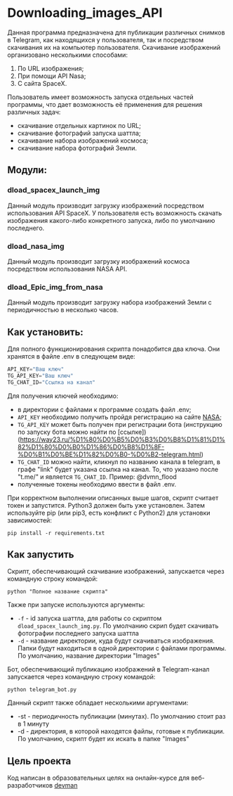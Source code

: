 # Downloading_images_API
Данная программа предназначена для публикации различных снимков в Telegram, как находящихся у пользователя, так и посредством скачивания их на компьютер пользователя. Скачивание изображений организовано несколькими способами:
1. По URL изображения;
2. При помощи API Nasa;
3. С сайта SpaceX.

Пользователь имеет возможность запуска отдельных частей программы, что дает возможность её применения для решения различных задач: 
* скачивание отдельных картинок по URL;
* скачивание фотографий запуска шаттла;
* скачивание набора изображений космоса;
* скачивание набора фотографий Земли.

## Модули:
### dload_spacex_launch_img

Данный модуль производит загрузку изображений посредством использования API SpaceX. У пользователя есть возможность скачать изображения какого-либо конкретного запуска, либо по умолчанию последнего.

### dload_nasa_img

Данный модуль производит загрузку изображений космоса посредством использования NASA API.

### dload_Epic_img_from_nasa

Данный модуль производит загрузку набора изображений Земли с периодичностью в несколько часов. 

## Как установить:

Для полного функционирования скрипта понадобится два ключа. Они хранятся в файле .env в следующем виде:

```python
API_KEY="Ваш ключ"
TG_API_KEY="Ваш ключ"
TG_CHAT_ID="Cсылка на канал"
```
Для получения ключей необходимо:
* в директории с файлами к программе создать файл .env;
* `API_KEY` необходимо получить пройдя регистрацию на сайте [NASA](https://api.nasa.gov/?Generate%20API%20Key);
* `TG_API_KEY` может быть получен при регистрации бота (инструкцию по запуску бота можно найти по [ссылке])(https://way23.ru/%D1%80%D0%B5%D0%B3%D0%B8%D1%81%D1%82%D1%80%D0%B0%D1%86%D0%B8%D1%8F-%D0%B1%D0%BE%D1%82%D0%B0-%D0%B2-telegram.html)
* `TG_CHAT_ID` можно найти, кликнул по названию канала в telegram, в графе "link" будет указана ссылка на канал. То, что указано после "t.me/" и является `TG_CHAT_ID`. Пример: @dvmn_flood
* полученные токены необходимо ввести в файл .env.

При корректном выполнении описанных выше шагов, скрипт считает токен и запустится. Python3 должен быть уже установлен. Затем используйте pip (или pip3, есть конфликт с Python2) для установки зависимостей:

```
pip install -r requirements.txt
```

## Как запустить

Скрипт, обеспечивающий скачивание изображений, запускается через командную строку командой:
```
python "Полное название скрипта"
```

Также при запуске используются аргументы:
* `-f` - id запуска шаттла, для работы со скриптом `dload_spacex_launch_img.py`. По умолчанию скрип будет скачивать фотографии последнего запуска шаттла
* `-d` - название директории, куда будут скачиваться изображения. Папки будут находиться в одной директории с файлами программы. По умолчанию, название директории "Images"

Бот, обеспечивающий публикацию изображений в Telegram-канал запускается через командную строку командой:
```
python telegram_bot.py
```
Данный скрипт также обладает несколькими аргументами:
* -st - периодичность публикации (минутах). По умолчанию стоит раз в 1 минуту
* -d - директория, в которой находятся файлы, готовые к публикации. По умолчанию, скрипт будет их искать в папке "Images"

## Цель проекта

Код написан в образовательных целях на онлайн-курсе для веб-разработчиков [devman](https://devman.org/)




